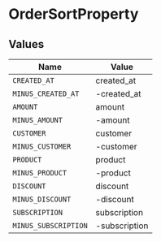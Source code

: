 # OrderSortProperty


## Values

| Name                 | Value                |
| -------------------- | -------------------- |
| `CREATED_AT`         | created_at           |
| `MINUS_CREATED_AT`   | -created_at          |
| `AMOUNT`             | amount               |
| `MINUS_AMOUNT`       | -amount              |
| `CUSTOMER`           | customer             |
| `MINUS_CUSTOMER`     | -customer            |
| `PRODUCT`            | product              |
| `MINUS_PRODUCT`      | -product             |
| `DISCOUNT`           | discount             |
| `MINUS_DISCOUNT`     | -discount            |
| `SUBSCRIPTION`       | subscription         |
| `MINUS_SUBSCRIPTION` | -subscription        |